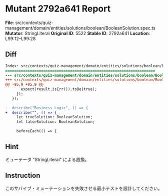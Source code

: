 # Mutant 2792a641 Report

**File**: src/contexts/quiz-management/domain/entities/solutions/boolean/BooleanSolution.spec.ts
**Mutator**: StringLiteral
**Original ID**: 5522
**Stable ID**: 2792a641
**Location**: L99:12–L99:28

## Diff

```diff
Index: src/contexts/quiz-management/domain/entities/solutions/boolean/BooleanSolution.spec.ts
===================================================================
--- src/contexts/quiz-management/domain/entities/solutions/boolean/BooleanSolution.spec.ts	original
+++ src/contexts/quiz-management/domain/entities/solutions/boolean/BooleanSolution.spec.ts	mutated #5522
@@ -95,9 +95,9 @@
       expect(result.isErr()).toBe(true);
     });
   });
 
-  describe("Business Logic", () => {
+  describe("", () => {
     let trueSolution: BooleanSolution;
     let falseSolution: BooleanSolution;
 
     beforeEach(() => {
```

## Hint

ミューテータ "StringLiteral" による置換。

## Instruction

このサバイブ・ミューテーションを失敗させる最小テストを設計してください。
